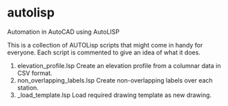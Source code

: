 # autolisp
Automation in AutoCAD using AutoLISP

This is a collection of AUTOLisp scripts that might come in handy for everyone. Each script is commented to give an idea of what it does. 

1. elevation_profile.lsp
   Create an elevation profile from a columnar data in CSV format.
2. non_overlapping_labels.lsp
   Create non-overlapping labels over each station.
3. _load_template.lsp
   Load required drawing template as new drawing. 
